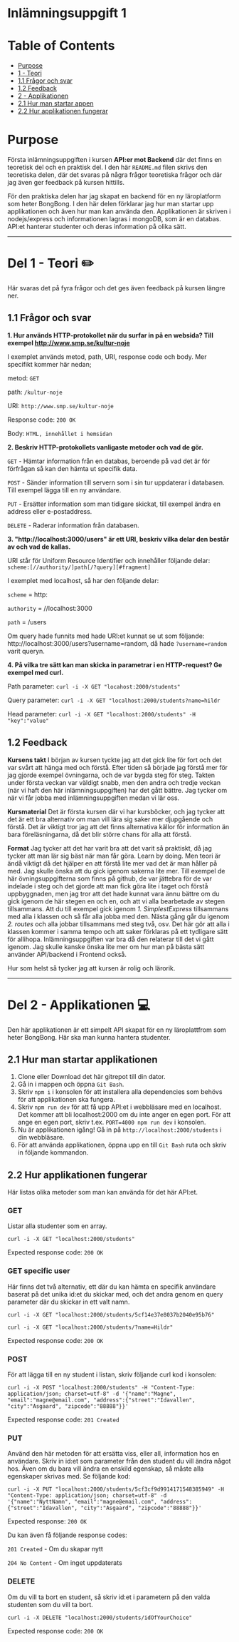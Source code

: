 # Inlämningsuppgift 1

# Table of Contents
* [Purpose](https://github.com/valentinapalma/API-Uppgift-1/blob/master/README.md#purpose)
* [1 - Teori](https://github.com/valentinapalma/API-Uppgift-1/blob/master/README.md#del-1---teori)
* [1.1 Frågor och svar](https://github.com/valentinapalma/API-Uppgift-1/blob/master/README.md#11-frågor-och-svar)
* [1.2 Feedback](https://github.com/valentinapalma/API-Uppgift-1/blob/master/README.md#12-feedback)
* [2 - Applikationen](https://github.com/valentinapalma/API-Uppgift-1/blob/master/README.md#del-2---applikationen)
* [2.1 Hur man startar appen](https://github.com/valentinapalma/API-Uppgift-1/blob/master/README.md#21-hur-man-startar-applikationen)
* [2.2 Hur applikationen fungerar](https://github.com/valentinapalma/API-Uppgift-1/blob/master/README.md#22-hur-applikationen-fungerar)

# Purpose
Första inlämningsuppgiften i kursen **API:er mot Backend** där det finns en teoretisk del och en praktisk del.
I den här ```README.md``` filen skrivs den teoretiska delen, där det svaras på några frågor teoretiska frågor och där jag även ger feedback på kursen hittills.

För den praktiska delen har jag skapat en backend för en ny läroplatform som heter BongBong. I den här delen förklarar jag hur man startar upp applikationen och även hur man kan använda den. Applikationen är skriven i nodejs/express och informationen lagras i mongoDB, som är en databas. API:et hanterar studenter och deras information på olika sätt.

-----

# Del 1 - Teori :pencil2:
Här svaras det på fyra frågor och det ges även feedback på kursen längre ner.

## 1.1 Frågor och svar
**1. Hur används HTTP-protokollet när du surfar in på en websida? Till exempel http://www.smp.se/kultur-noje**

I exemplet används metod, path, URI, response code och body. Mer specifikt kommer här nedan;

metod: ```GET```

path: ```/kultur-noje```

URI: ```http://www.smp.se/kultur-noje```

Response code: ```200 OK```

Body: ```HTML, innehållet i hemsidan```



**2. Beskriv HTTP-protokollets vanligaste metoder och vad de gör.**

```GET``` - Hämtar information från en databas, beroende på vad det är för förfrågan så kan den hämta ut specifik data. 

```POST``` - Sänder information till servern som i sin tur uppdaterar i databasen. Till exempel lägga till en ny användare.

```PUT``` - Ersätter information som man tidigare skickat, till exempel ändra en address eller e-postaddress.

```DELETE``` - Raderar information från databasen.



**3. "http://localhost:3000/users" är ett URI, beskriv vilka delar den består av och vad de kallas.**

URI står för Uniform Resource Identifier och innehåller följande delar:
```scheme:[//authority/]path[/?query][#fragment]```

I exemplet med localhost, så har den följande delar:

```scheme``` = http:

```authority``` = //localhost:3000

```path``` = /users

Om query hade funnits med hade URI:et kunnat se ut som följande: http://localhost:3000/users?username=random,
då hade ``` ?username=random ``` varit queryn.


**4. På vilka tre sätt kan man skicka in parametrar i en HTTP-request? Ge exempel med curl.**

Path parameter: ``` curl -i -X GET "locahost:2000/students" ```

Query parameter: ``` curl -i -X GET "localhost:2000/students?name=hildr ```

Head parameter: ``` curl -i -X GET "localhost:2000/students" -H "key":"value" ```

## 1.2 Feedback
**Kursens takt**
I början av kursen tyckte jag att det gick lite för fort och det var svårt att hänga med och förstå. Efter tiden så började jag förstå mer för jag gjorde exempel övningarna, och de var bygda steg för steg. Takten under första veckan var väldigt snabb, men den andra och tredje veckan (när vi haft den här inlämningsuppgiften) har det gått bättre. Jag tycker om när vi får jobba med inlämningsuppgiften medan vi lär oss.

**Kursmaterial**
Det är första kursen där vi har kursböcker, och jag tycker att det är ett bra alternativ om man vill lära sig saker mer djupgående och förstå. Det är viktigt tror jag att det finns alternativa källor för information än bara föreläsningarna, då det blir större chans för alla att förstå.

**Format**
Jag tycker att det har varit bra att det varit så praktiskt, då jag tycker att man lär sig bäst när man får göra. Learn by doing. Men teori är ändå viktigt då det hjälper en att förstå lite mer vad det är man håller på med. Jag skulle önska att du gick igenom sakerna lite mer. Till exempel de här övningsuppgifterna som finns på github, de var jättebra för de var indelade i steg och det gjorde att man fick göra lite i taget och förstå uppbyggnaden, men jag tror att det hade kunnat vara ännu bättre om du gick igenom de här stegen en och en, och att vi alla bearbetade av stegen tillsammans. Att du till exempel gick igenom *1. SimplestExpress* tillsammans med alla i klassen och så får alla jobba med den. Nästa gång går du igenom *2. routes* och alla jobbar tillsammans med steg två, osv. Det här gör att alla i klassen kommer i samma tempo och att saker förklaras på ett tydligare sätt för allihopa. Inlämningsuppgiften var bra då den relaterar till det vi gått igenom. Jag skulle kanske önska lite mer om hur man på bästa sätt använder API/backend i Frontend också.

Hur som helst så tycker jag att kursen är rolig och lärorik. 

-----

# Del 2 - Applikationen :computer:
Den här applikationen är ett simpelt API skapat för en ny läroplattfrom som heter BongBong. Här ska man kunna hantera studenter.

## 2.1 Hur man startar applikationen

1. Clone eller Download det här gitrepot till din dator.
2. Gå in i mappen och öppna ``` Git Bash ```.
3. Skriv ``` npm i ``` i konsolen för att installera alla dependencies som behövs för att applikationen ska fungera.
4. Skriv ``` npm run dev ``` för att få upp API:et i webbläsare med en localhost. Det kommer att bli localhost:2000 om du inte anger en egen port. För att ange en egen port, skriv t.ex. ``` PORT=4000 npm run dev ``` i konsolen.
5. Nu är applikationen igång! Gå in på ``` http://localhost:2000/students ``` i din webbläsare.
6. För att använda applikationen, öppna upp en till ``` Git Bash ``` ruta och skriv in följande kommandon. 

## 2.2 Hur applikationen fungerar
Här listas olika metoder som man kan använda för det här API:et.

### GET 
Listar alla studenter som en array.
```
curl -i -X GET "localhost:2000/students"
```
Expected response code: ``` 200 OK ```

### GET specific user
Här finns det två alternativ, ett där du kan hämta en specifik användare baserat på det unika id:et du skickar med, och det andra genom en query parameter där du skickar in ett valt namn.

``` 
curl -i -X GET "localhost:2000/students/5cf14e37e8037b2040e95b76"
```
```
curl -i -X GET "localhost:2000/students/?name=Hildr"
```
Expected response code: ``` 200 OK ```

### POST 
För att lägga till en ny student i listan, skriv följande curl kod i konsolen:

```
curl -i -X POST "localhost:2000/students" -H "Content-Type: application/json; charset=utf-8" -d '{"name":"Magne", "email":"magne@email.com", "address":{"street":"Idavallen", "city":"Asgaard", "zipcode":"88888"}}'
```
Expected response code: ``` 201 Created ```

### PUT
Använd den här metoden för att ersätta viss, eller all, information hos en användare. Skriv in id:et som parameter från den student du vill ändra något hos. Även om du bara vill ändra en enskild egenskap, så måste alla egenskaper skrivas med. Se följande kod:

```
curl -i -X PUT "localhost:2000/students/5cf3cf9d9914171548385949" -H "Content-Type: application/json; charset=utf-8" -d '{"name":"NyttNamn", "email":"magne@email.com", "address":{"street":"Idavallen", "city":"Asgaard", "zipcode":"88888"}}'
```
Expected response: ``` 200 OK ```

Du kan även få följande response codes:

``` 201 Created ``` - Om du skapar nytt

``` 204 No Content ``` - Om inget uppdaterats

### DELETE
Om du vill ta bort en student, så skriv id:et i parametern på den valda studenten som du vill ta bort.

```
curl -i -X DELETE "localhost:2000/students/idOfYourChoice"
```
Expected response code: ``` 200 OK ``` 


